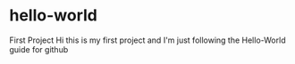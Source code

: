 # hello-world
First Project
Hi this is my first project and I'm just following the Hello-World guide for github
